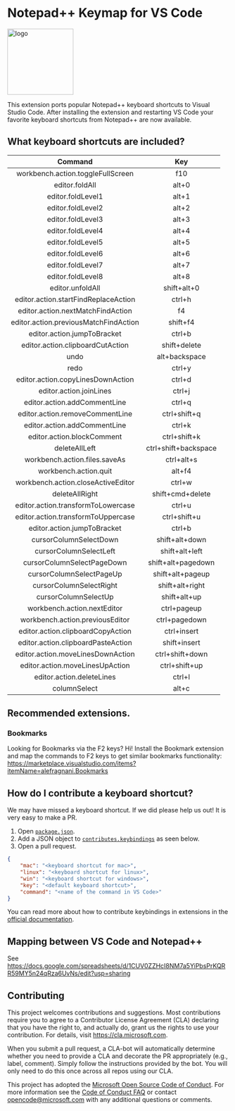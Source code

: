 # Notepad++ Keymap for VS Code

<img src="https://github.com/Microsoft/vscode-notepadplusplus-keybindings/blob/master/icon.png?raw=true" alt="logo" width="150">

  
This extension ports popular Notepad++ keyboard shortcuts to Visual Studio Code. After installing the extension and restarting VS Code your favorite keyboard shortcuts from Notepad++ are now available. 

## What keyboard shortcuts are included?

| Command | Key |
| :---------: | :---------: |
| workbench.action.toggleFullScreen | f10 
| editor.foldAll | alt+0 
| editor.foldLevel1 | alt+1 
| editor.foldLevel2 | alt+2 
| editor.foldLevel3 | alt+3 
| editor.foldLevel4 | alt+4 
| editor.foldLevel5 | alt+5 
| editor.foldLevel6 | alt+6 
| editor.foldLevel7 | alt+7 
| editor.foldLevel8 | alt+8 
| editor.unfoldAll | shift+alt+0 
| editor.action.startFindReplaceAction | ctrl+h 
| editor.action.nextMatchFindAction | f4 
| editor.action.previousMatchFindAction | shift+f4 
| editor.action.jumpToBracket | ctrl+b 
| editor.action.clipboardCutAction | shift+delete 
| undo | alt+backspace 
| redo | ctrl+y 
| editor.action.copyLinesDownAction | ctrl+d 
| editor.action.joinLines | ctrl+j 
| editor.action.addCommentLine | ctrl+q 
| editor.action.removeCommentLine | ctrl+shift+q 
| editor.action.addCommentLine | ctrl+k 
| editor.action.blockComment | ctrl+shift+k 
| deleteAllLeft | ctrl+shift+backspace 
| workbench.action.files.saveAs | ctrl+alt+s 
| workbench.action.quit | alt+f4 
| workbench.action.closeActiveEditor | ctrl+w 
| deleteAllRight | shift+cmd+delete 
| editor.action.transformToLowercase | ctrl+u 
| editor.action.transformToUppercase | ctrl+shift+u 
| editor.action.jumpToBracket | ctrl+b 
| cursorColumnSelectDown | shift+alt+down 
| cursorColumnSelectLeft | shift+alt+left 
| cursorColumnSelectPageDown | shift+alt+pagedown 
| cursorColumnSelectPageUp | shift+alt+pageup 
| cursorColumnSelectRight | shift+alt+right 
| cursorColumnSelectUp | shift+alt+up 
| workbench.action.nextEditor | ctrl+pageup 
| workbench.action.previousEditor | ctrl+pagedown 
| editor.action.clipboardCopyAction | ctrl+insert 
| editor.action.clipboardPasteAction | shift+insert 
| editor.action.moveLinesDownAction | ctrl+shift+down 
| editor.action.moveLinesUpAction | ctrl+shift+up 
| editor.action.deleteLines | ctrl+l 
| columnSelect | alt+c 

## Recommended extensions.

### Bookmarks
Looking for Bookmarks via the F2 keys? Hi! Install the Bookmark extension and map the commands to F2 keys to get similar bookmarks functionality: https://marketplace.visualstudio.com/items?itemName=alefragnani.Bookmarks


## How do I contribute a keyboard shortcut?

We may have missed a keyboard shortcut. If we did please help us out! It is very easy to make a PR. 

1. Open [`package.json`](https://github.com/Microsoft/vscode-notepadplusplus-keybindings/blob/master/package.json). 
2. Add a JSON object to [`contributes.keybindings`](https://github.com/Microsoft/vscode-notepadplusplus-keybindings/blob/master/package.json#L16) as seen below. 
3. Open a pull request. 

```json
{
    "mac": "<keyboard shortcut for mac>",
    "linux": "<keyboard shortcut for linux>",
    "win": "<keyboard shortcut for windows>",
    "key": "<default keyboard shortcut>",
    "command": "<name of the command in VS Code>"
}
```

You can read more about how to contribute keybindings in extensions in the [official documentation](http://code.visualstudio.com/docs/extensionAPI/extension-points#_contributeskeybindings). 

## Mapping between VS Code and Notepad++

See https://docs.google.com/spreadsheets/d/1CUV0ZZHcI8NM7a5YiPbsPrKQRR59MY5n24qRza6UvNs/edit?usp=sharing

## Contributing

This project welcomes contributions and suggestions.  Most contributions require you to agree to a
Contributor License Agreement (CLA) declaring that you have the right to, and actually do, grant us
the rights to use your contribution. For details, visit https://cla.microsoft.com.

When you submit a pull request, a CLA-bot will automatically determine whether you need to provide
a CLA and decorate the PR appropriately (e.g., label, comment). Simply follow the instructions
provided by the bot. You will only need to do this once across all repos using our CLA.

This project has adopted the [Microsoft Open Source Code of Conduct](https://opensource.microsoft.com/codeofconduct/).
For more information see the [Code of Conduct FAQ](https://opensource.microsoft.com/codeofconduct/faq/) or
contact [opencode@microsoft.com](mailto:opencode@microsoft.com) with any additional questions or comments.

